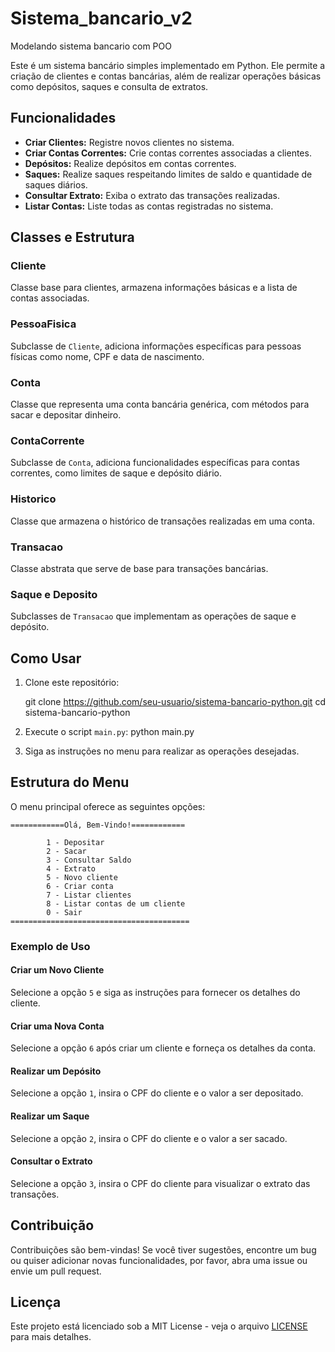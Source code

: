 # Sistema_bancario_v2
Modelando sistema bancario com POO

Este é um sistema bancário simples implementado em Python. Ele permite a criação de clientes e contas bancárias, além de realizar operações básicas como depósitos, saques e consulta de extratos.

## Funcionalidades

- **Criar Clientes:** Registre novos clientes no sistema.
- **Criar Contas Correntes:** Crie contas correntes associadas a clientes.
- **Depósitos:** Realize depósitos em contas correntes.
- **Saques:** Realize saques respeitando limites de saldo e quantidade de saques diários.
- **Consultar Extrato:** Exiba o extrato das transações realizadas.
- **Listar Contas:** Liste todas as contas registradas no sistema.

## Classes e Estrutura

### Cliente
Classe base para clientes, armazena informações básicas e a lista de contas associadas.

### PessoaFisica
Subclasse de `Cliente`, adiciona informações específicas para pessoas físicas como nome, CPF e data de nascimento.

### Conta
Classe que representa uma conta bancária genérica, com métodos para sacar e depositar dinheiro.

### ContaCorrente
Subclasse de `Conta`, adiciona funcionalidades específicas para contas correntes, como limites de saque e depósito diário.

### Historico
Classe que armazena o histórico de transações realizadas em uma conta.

### Transacao
Classe abstrata que serve de base para transações bancárias.

### Saque e Deposito
Subclasses de `Transacao` que implementam as operações de saque e depósito.

## Como Usar

1. Clone este repositório:
   
   git clone https://github.com/seu-usuario/sistema-bancario-python.git
   cd sistema-bancario-python


3. Execute o script `main.py`:
   python main.py


5. Siga as instruções no menu para realizar as operações desejadas.

## Estrutura do Menu

O menu principal oferece as seguintes opções:

```
============Olá, Bem-Vindo!============

        1 - Depositar
        2 - Sacar
        3 - Consultar Saldo
        4 - Extrato
        5 - Novo cliente
        6 - Criar conta
        7 - Listar clientes
        8 - Listar contas de um cliente
        0 - Sair
========================================
```

### Exemplo de Uso

#### Criar um Novo Cliente
Selecione a opção `5` e siga as instruções para fornecer os detalhes do cliente.

#### Criar uma Nova Conta
Selecione a opção `6` após criar um cliente e forneça os detalhes da conta.

#### Realizar um Depósito
Selecione a opção `1`, insira o CPF do cliente e o valor a ser depositado.

#### Realizar um Saque
Selecione a opção `2`, insira o CPF do cliente e o valor a ser sacado.

#### Consultar o Extrato
Selecione a opção `3`, insira o CPF do cliente para visualizar o extrato das transações.

## Contribuição

Contribuições são bem-vindas! Se você tiver sugestões, encontre um bug ou quiser adicionar novas funcionalidades, por favor, abra uma issue ou envie um pull request.

## Licença

Este projeto está licenciado sob a MIT License - veja o arquivo [LICENSE](LICENSE) para mais detalhes.
